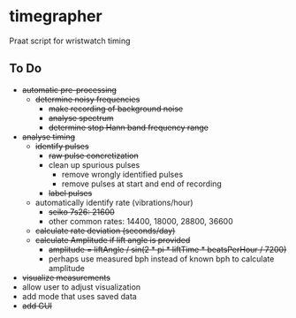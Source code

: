 # timegrapher
Praat script for wristwatch timing

## To Do
- ~~automatic pre-processing~~
  - ~~determine noisy frequencies~~
    - ~~make recording of background noise~~
    - ~~analyse spectrum~~
    - ~~determine stop Hann band frequency range~~
- ~~analyse timing~~
  - ~~identify pulses~~
    - ~~raw pulse concretization~~
    - clean up spurious pulses
      - remove wrongly identified pulses
      - remove pulses at start and end of recording
    - ~~label pulses~~
  - automatically identify rate (vibrations/hour)
    - ~~seiko 7s26: 21600~~
    - other common rates: 14400, 18000, 28800, 36600
  - ~~calculate rate deviation (seconds/day)~~
  - ~~calculate Amplitude if lift angle is provided~~
    - ~~amplitude = liftAngle / sin(2 * pi * liftTime * beatsPerHour / 7200)~~
    - perhaps use measured bph instead of known bph to calculate amplitude
- ~~visualize measurements~~
- allow user to adjust visualization
- add mode that uses saved data
- ~~add GUI~~
